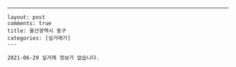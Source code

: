 ---
    layout: post
    comments: true
    title: 울산광역시 동구
    categories: [실거래가]
    ---

    2021-06-29 실거래 정보가 없습니다.

    